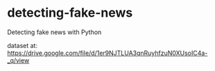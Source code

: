 # detecting-fake-news
Detecting fake news with Python

dataset at:
  https://drive.google.com/file/d/1er9NJTLUA3qnRuyhfzuN0XUsoIC4a-_q/view
